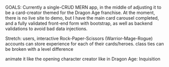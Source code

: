GOALS: 
Currently a single-CRUD MERN app, in the middle of adjusting it to be a card-creator
themed for the Dragon Age franchise.
At the moment, there is no live site to demo, but I have the main card carousel completed,
and a fully validated front-end form with bootstrap, as well as backend validations to avoid bad data injections.


Stretch:
users, interactive
Rock-Paper-Scissors (Warrior-Mage-Rogue)
accounts can store experience for each of their cards/heroes.
class ties can be broken with a level difference


animate it like the opening character creator like in Dragon Age: Inquisition
